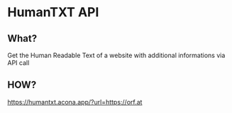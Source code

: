 # HumanTXT API

## What?
Get the Human Readable Text of a website with additional informations via API call

## HOW?
https://humantxt.acona.app/?url=https://orf.at
